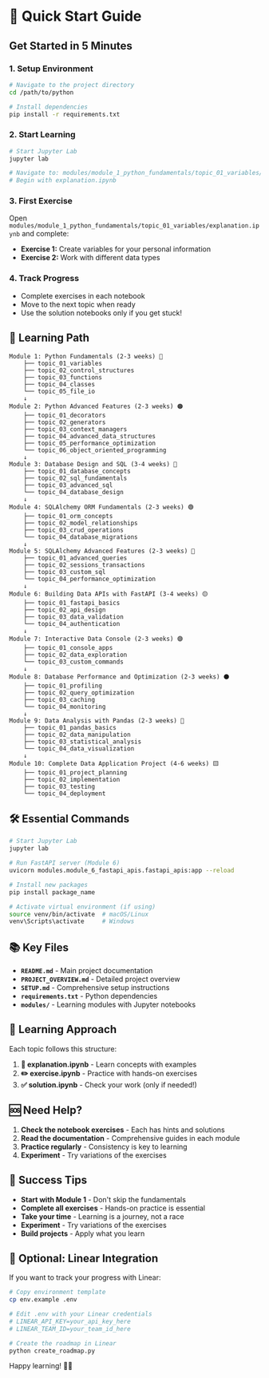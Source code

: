 # 🚀 Quick Start Guide

## Get Started in 5 Minutes

### 1. Setup Environment
```bash
# Navigate to the project directory
cd /path/to/python

# Install dependencies
pip install -r requirements.txt
```

### 2. Start Learning
```bash
# Start Jupyter Lab
jupyter lab

# Navigate to: modules/module_1_python_fundamentals/topic_01_variables/
# Begin with explanation.ipynb
```

### 3. First Exercise
Open `modules/module_1_python_fundamentals/topic_01_variables/explanation.ipynb` and complete:
- **Exercise 1:** Create variables for your personal information
- **Exercise 2:** Work with different data types

### 4. Track Progress
- Complete exercises in each notebook
- Move to the next topic when ready
- Use the solution notebooks only if you get stuck!

## 🎯 Learning Path

```
Module 1: Python Fundamentals (2-3 weeks) 🔴
    ├── topic_01_variables
    ├── topic_02_control_structures
    ├── topic_03_functions
    ├── topic_04_classes
    └── topic_05_file_io
    ↓
Module 2: Python Advanced Features (2-3 weeks) 🟠
    ├── topic_01_decorators
    ├── topic_02_generators
    ├── topic_03_context_managers
    ├── topic_04_advanced_data_structures
    ├── topic_05_performance_optimization
    └── topic_06_object_oriented_programming
    ↓
Module 3: Database Design and SQL (3-4 weeks) 🔵
    ├── topic_01_database_concepts
    ├── topic_02_sql_fundamentals
    ├── topic_03_advanced_sql
    └── topic_04_database_design
    ↓
Module 4: SQLAlchemy ORM Fundamentals (2-3 weeks) 🟢
    ├── topic_01_orm_concepts
    ├── topic_02_model_relationships
    ├── topic_03_crud_operations
    └── topic_04_database_migrations
    ↓
Module 5: SQLAlchemy Advanced Features (2-3 weeks) 🔷
    ├── topic_01_advanced_queries
    ├── topic_02_sessions_transactions
    ├── topic_03_custom_sql
    └── topic_04_performance_optimization
    ↓
Module 6: Building Data APIs with FastAPI (3-4 weeks) 🟡
    ├── topic_01_fastapi_basics
    ├── topic_02_api_design
    ├── topic_03_data_validation
    └── topic_04_authentication
    ↓
Module 7: Interactive Data Console (2-3 weeks) 🟣
    ├── topic_01_console_apps
    ├── topic_02_data_exploration
    └── topic_03_custom_commands
    ↓
Module 8: Database Performance and Optimization (2-3 weeks) ⚫
    ├── topic_01_profiling
    ├── topic_02_query_optimization
    ├── topic_03_caching
    └── topic_04_monitoring
    ↓
Module 9: Data Analysis with Pandas (2-3 weeks) 🩷
    ├── topic_01_pandas_basics
    ├── topic_02_data_manipulation
    ├── topic_03_statistical_analysis
    └── topic_04_data_visualization
    ↓
Module 10: Complete Data Application Project (4-6 weeks) 🟨
    ├── topic_01_project_planning
    ├── topic_02_implementation
    ├── topic_03_testing
    └── topic_04_deployment
```

## 🛠️ Essential Commands

```bash
# Start Jupyter Lab
jupyter lab

# Run FastAPI server (Module 6)
uvicorn modules.module_6_fastapi_apis.fastapi_apis:app --reload

# Install new packages
pip install package_name

# Activate virtual environment (if using)
source venv/bin/activate  # macOS/Linux
venv\Scripts\activate     # Windows
```

## 📚 Key Files

- **`README.md`** - Main project documentation
- **`PROJECT_OVERVIEW.md`** - Detailed project overview
- **`SETUP.md`** - Comprehensive setup instructions
- **`requirements.txt`** - Python dependencies
- **`modules/`** - Learning modules with Jupyter notebooks

## 🎯 Learning Approach

Each topic follows this structure:
1. **📖 explanation.ipynb** - Learn concepts with examples
2. **✏️ exercise.ipynb** - Practice with hands-on exercises
3. **✅ solution.ipynb** - Check your work (only if needed!)

## 🆘 Need Help?

1. **Check the notebook exercises** - Each has hints and solutions
2. **Read the documentation** - Comprehensive guides in each module
3. **Practice regularly** - Consistency is key to learning
4. **Experiment** - Try variations of the exercises

## 🎉 Success Tips

- **Start with Module 1** - Don't skip the fundamentals
- **Complete all exercises** - Hands-on practice is essential
- **Take your time** - Learning is a journey, not a race
- **Experiment** - Try variations of the exercises
- **Build projects** - Apply what you learn

## 🔧 Optional: Linear Integration

If you want to track your progress with Linear:

```bash
# Copy environment template
cp env.example .env

# Edit .env with your Linear credentials
# LINEAR_API_KEY=your_api_key_here
# LINEAR_TEAM_ID=your_team_id_here

# Create the roadmap in Linear
python create_roadmap.py
```

Happy learning! 🐍✨